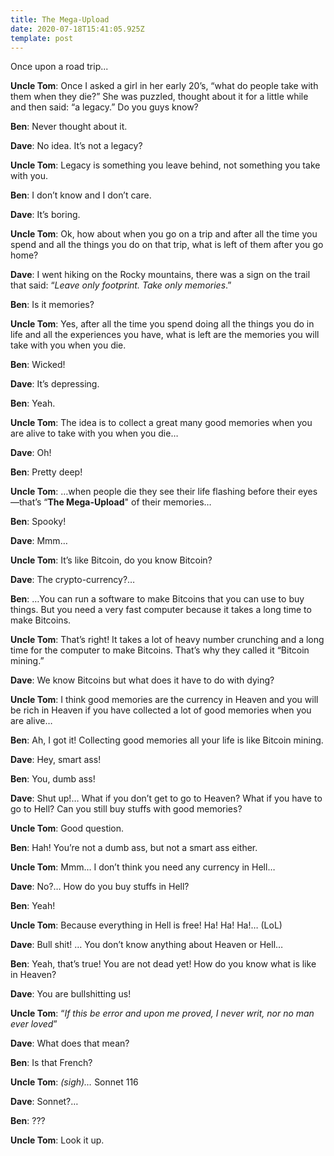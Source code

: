 ```yaml
---
title: The Mega-Upload
date: 2020-07-18T15:41:05.925Z
template: post
---
```

Once upon a road trip...

**Uncle Tom**: Once I asked a girl in her early 20’s, “what do people take with them when they die?” She was puzzled, thought about it for a little while and then said: “a legacy.” Do you guys know?

**Ben**: Never thought about it.

**Dave**: No idea. It’s not a legacy?

**Uncle Tom**: Legacy is something you leave behind, not something you take with you.

**Ben**: I don’t know and I don’t care.

**Dave**: It’s boring.

**Uncle Tom**: Ok, how about when you go on a trip and after all the time you spend and all the things you do on that trip, what is left of them after you go home?

**Dave**: I went hiking on the Rocky mountains, there was a sign on the trail that said: “*Leave only footprint. Take only memories*.”

**Ben**: Is it memories?

**Uncle Tom**: Yes, after all the time you spend doing all the things you do in life and all the experiences you have, what is left are the memories you will take with you when you die.

**Ben**: Wicked!

**Dave**: It’s depressing.

**Ben**: Yeah.

**Uncle Tom**: The idea is to collect a great many good memories when you are alive to take with you when you die…

**Dave**: Oh!

**Ben**: Pretty deep!

**Uncle Tom**: …when people die they see their life flashing before their eyes—that’s “**The Mega-Upload**" of their memories…

**Ben**: Spooky!

**Dave**: Mmm…

**Uncle Tom**: It’s like Bitcoin, do you know Bitcoin?

**Dave**: The crypto-currency?…

**Ben**: …You can run a software to make Bitcoins that you can use to buy things. But you need a very fast computer because it takes a long time to make Bitcoins.

**Uncle Tom**: That’s right! It takes a lot of heavy number crunching and a long time for the computer to make Bitcoins. That’s why they called it “Bitcoin mining.”

**Dave**: We know Bitcoins but what does it have to do with dying?

**Uncle Tom**: I think good memories are the currency in Heaven and you will be rich in Heaven if you have collected a lot of good memories when you are alive…

**Ben**: Ah, I got it! Collecting good memories all your life is like Bitcoin mining.

**Dave**: Hey, smart ass!

**Ben**: You, dumb ass!

**Dave**: Shut up!… What if you don’t get to go to Heaven? What if you have to go to Hell? Can you still buy stuffs with good memories?

**Uncle Tom**: Good question.

**Ben**: Hah! You’re not a dumb ass, but not a smart ass either.

**Uncle Tom**: Mmm… I don’t think you need any currency in Hell…

**Dave**: No?… How do you buy stuffs in Hell?

**Ben**: Yeah!

**Uncle Tom**: Because everything in Hell is free! Ha! Ha! Ha!… (LoL)

**Dave**: Bull shit! … You don’t know anything about Heaven or Hell…

**Ben**: Yeah, that’s true! You are not dead yet! How do you know what is like in Heaven?

**Dave**: You are bullshitting us!

**Uncle Tom**: “*If this be error and upon me proved, I never writ, nor no man ever loved*”

**Dave**: What does that mean?

**Ben**: Is that French?

**Uncle Tom**: *(sigh)…* Sonnet 116

**Dave**: Sonnet?…

**Ben**: ???

**Uncle Tom**: Look it up.